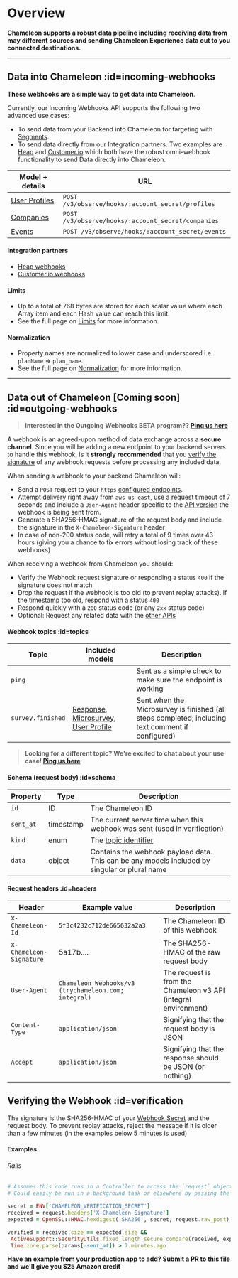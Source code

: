 # Overview

**Chameleon supports a robust data pipeline including receiving data from may different sources and sending Chameleon Experience data out to you connected destinations.**

---


## Data into Chameleon :id=incoming-webhooks

**These webhooks are a simple way to get data into Chameleon**.

Currently, our Incoming Webhooks API supports the following two advanced use cases:

 - To send data from your Backend into Chameleon for targeting with [Segments](apis/segments.md).
 - To send data directly from our Integration partners. Two examples are [Heap](https://heap.io?utm_source=Chameleon) and [Customer.io](https://customer.io?utm_source=Chameleon) which both have the robust omni-webhook functionality to send Data directly into Chameleon.


| Model + details                                              | URL                         |
| ------------------------------------------------------------ | --------------------------- |
| [User Profiles](webhooks/profiles.md) | `POST /v3/observe/hooks/:account_secret/profiles`  |
| [Companies](webhooks/companies.md)    | `POST /v3/observe/hooks/:account_secret/companies` |
| [Events](webhooks/events.md)          | `POST /v3/observe/hooks/:account_secret/events`    |


#### Integration partners
 - [Heap webhooks](https://help.trychameleon.com/en/articles/1349836-heap-integration-user-guide)
 - [Customer.io webhooks](https://help.trychameleon.com/en/articles/1349829-customer-io-integration-user-guide)


#### Limits

- Up to a total of 768 bytes are stored for each scalar value where each Array item and each Hash value can reach this limit.
- See the full page on [Limits](concepts/normalization.md?id=limits) for more information.


#### Normalization

- Property names are normalized to lower case and underscored i.e. `planName` => `plan_name`.
- See the full page on [Normalization](concepts/normalization.md?id=properties) for more information.

------------

## Data out of Chameleon [Coming soon] :id=outgoing-webhooks

> **Interested in the Outgoing Webhooks BETA program?? [Ping us here](mailto:hello@trychameleon.com?subject=API+Webhooks)**

A webhook is an agreed-upon method of data exchange across a **secure channel**. Since you will be adding a new endpoint to your backend servers to handle this webhook, is it **strongly recommended** that you [verify the signature](?id=verification) of any webhook requests before processing any included data.

When sending a webhook to your backend Chameleon will:
 - Send a `POST` request to your `https` [configured endpoints](https://app.trychameleon.com/settings/webhooks).
 - Attempt delivery right away from `aws us-east`, use a request timeout of 7 seconds and include a `User-Agent` header specific to the [API version](concepts/authentication.md?id=version) the webhook is being sent from.
 - Generate a SHA256-HMAC signature of the request body and include the signature in the `X-Chameleon-Signature` header
 - In case of non-200 status code, will retry a total of 9 times over 43 hours (giving you a chance to fix errors without losing track of these webhooks)

When receiving a webhook from Chameleon you should:
 - Verify the Webhook request signature or responding a status `400` if the signature does not match
 - Drop the request if the webhook is too old (to prevent replay attacks). If the timestamp too old, respond with a status `400`
 - Respond quickly with a `200` status code (or any `2xx` status code)
 - Optional: Request any related data with the [other APIs](apis/overview.md)

#### Webhook topics :id=topics

| Topic | Included models | Description |
| --- | --- |--- |
| `ping` |  | Sent as a simple check to make sure the endpoint is working |
| `survey.finished` | [Response](apis/survey-responses.md), [Microsurvey](apis/surveys.md), [User Profile](apis/profiles.md) | Sent when the Microsurvey is finished (all steps completed; including text comment if configured) |

> **Looking for a different topic? We're excited to chat about your use case! [Ping us here](mailto:hello@trychameleon.com?subject=API+Webhooks)**

#### Schema (request body) :id=schema

| Property | Type | Description |
| --- | --- | --- |
| `id` | ID | The Chameleon ID |
| `sent_at` | timestamp | The current server time when this webhook was sent (used in [verification](?id=verification)) |
| `kind` | enum | The [topic identifier](?id=topics) |
| `data` | object | Contains the webhook payload data. This can be any models included by singular or plural name |

#### Request headers :id=headers

| Header | Example value | Description |
| --- | --- |--- |
| `X-Chameleon-Id` | `5f3c4232c712de665632a2a3` | The Chameleon ID of this webhook |
| `X-Chameleon-Signature` | 5a17b.... | The SHA256-HMAC of the raw request body |
| `User-Agent` | `Chameleon Webhooks/v3 (trychameleon.com; integral)` | The request is from the Chameleon v3 API (integral environment)|
| `Content-Type` | `application/json` | Signifying that the request body is JSON |
| `Accept` | `application/json` | Signifying that the response should be JSON (or nothing) |


## Verifying the Webhook :id=verification

The signature is the SHA256-HMAC of your [Webhook Secret](https://app.trychameleon.com/settings/webhooks) and the request body. To prevent replay attacks, reject the message if it is older than a few minutes (in the examples below 5 minutes is used)

#### Examples

###### Rails
 ```ruby
# Assumes this code runs in a Controller to access the `request` object
# Could easily be run in a background task or elsewhere by passing the `X-Chameleon-Signature` and `request.raw_post` exactly as-is

secret = ENV['CHAMELEON_VERIFICATION_SECRET']
received = request.headers['X-Chameleon-Signature']
expected = OpenSSL::HMAC.hexdigest('SHA256', secret, request.raw_post)

verified = received.size == expected.size &&
  ActiveSupport::SecurityUtils.fixed_length_secure_compare(received, expected) &&
  Time.zone.parse(params[:sent_at]) > 7.minutes.ago
```

**Have an example from your production app to add? Submit a [PR to this file](https://github.com/chamaeleonidae/api/blob/master/docs/webhooks/overview.md) and we'll give you $25 Amazon credit**
